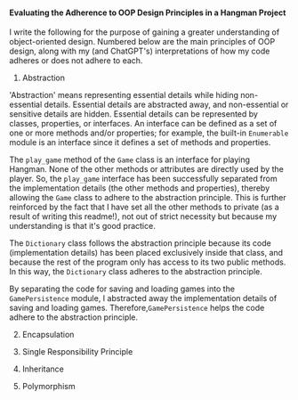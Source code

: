 #### Evaluating the Adherence to OOP Design Principles in a Hangman Project

I write the following for the purpose of gaining a greater understanding of object-oriented design. Numbered below are the main principles of OOP design, along with my (and ChatGPT's) interpretations of how my code adheres or does not adhere to each.

1. Abstraction

  'Abstraction' means representing essential details while hiding non-essential details. Essential details are abstracted away, and non-essential or sensitive details are hidden. Essential details can be represented by classes, properties, or interfaces. An interface can be defined as a set of one or more methods and/or properties; for example, the built-in `Enumerable` module is an interface since it defines a set of methods and properties.
  
  The `play_game` method of the `Game` class is an interface for playing Hangman. None of the other methods or attributes are directly used by the player. So, the `play_game` interface has been successfully separated from the implementation details (the other methods and properties), thereby allowing the `Game` class to adhere to the abstraction principle. This is further reinforced by the fact that I have set all the other methods to private (as a result of writing this readme!), not out of strict necessity but because my understanding is that it's good practice.

  The `Dictionary` class follows the abstraction principle because its code (implementation details) has been placed exclusively inside that class, and because the rest of the program only has access to its two public methods. In this way, the `Dictionary` class adheres to the abstraction principle.

  By separating the code for saving and loading games into the `GamePersistence` module, I abstracted away the implementation details of saving and loading games. Therefore,`GamePersistence` helps the code adhere to the abstraction principle.

2. Encapsulation


3. Single Responsibility Principle


4. Inheritance


5. Polymorphism
